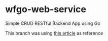 # wfgo-web-service
Simple CRUD RESTful Backend App using Go

This branch was using [this article](https://blog.logrocket.com/rest-api-golang-gin-gorm/) as reference